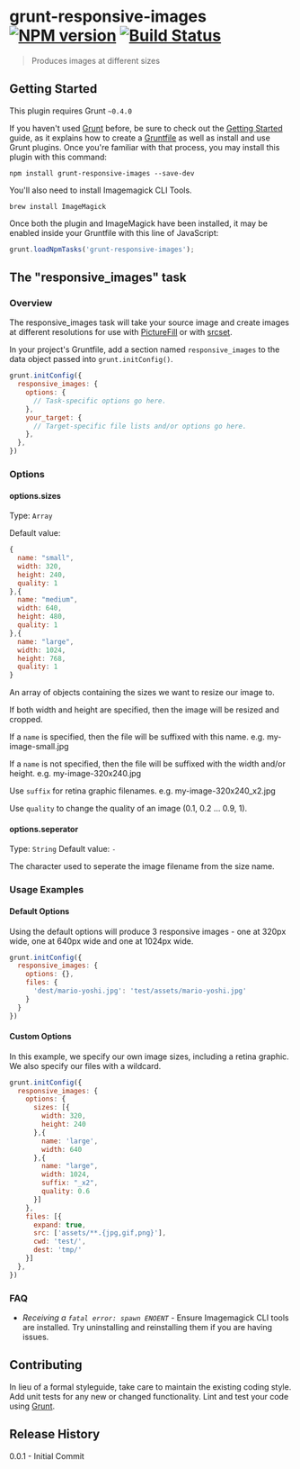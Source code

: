 # grunt-responsive-images [![NPM version](https://badge.fury.io/js/grunt-responsive-images.png)](http://badge.fury.io/js/grunt-responsive-images) [![Build Status](https://travis-ci.org/assemble/assemble.png?branch=master)](https://travis-ci.org/assemble/assemble)

> Produces images at different sizes

## Getting Started
This plugin requires Grunt `~0.4.0`

If you haven't used [Grunt](http://gruntjs.com/) before, be sure to check out the [Getting Started](http://gruntjs.com/getting-started) guide, as it explains how to create a [Gruntfile](http://gruntjs.com/sample-gruntfile) as well as install and use Grunt plugins. Once you're familiar with that process, you may install this plugin with this command:

```shell
npm install grunt-responsive-images --save-dev
```

You'll also need to install Imagemagick CLI Tools.

```shell
brew install ImageMagick
```

Once both the plugin and ImageMagick have been installed, it may be enabled inside your Gruntfile with this line of JavaScript:

```js
grunt.loadNpmTasks('grunt-responsive-images');
```

## The "responsive_images" task

### Overview

The responsive_images task will take your source image and create images at different resolutions for use with [PictureFill](https://github.com/scottjehl/picturefill) or with [srcset](https://github.com/borismus/srcset-polyfill).

In your project's Gruntfile, add a section named `responsive_images` to the data object passed into `grunt.initConfig()`.

```js
grunt.initConfig({
  responsive_images: {
    options: {
      // Task-specific options go here.
    },
    your_target: {
      // Target-specific file lists and/or options go here.
    },
  },
})
```

### Options

#### options.sizes
Type: `Array`

Default value:

```js
{
  name: "small",
  width: 320,
  height: 240,
  quality: 1
},{
  name: "medium",
  width: 640,
  height: 480,
  quality: 1
},{
  name: "large",
  width: 1024,
  height: 768,
  quality: 1
}
```

An array of objects containing the sizes we want to resize our image to.

If both width and height are specified, then the image will be resized and cropped.

If a `name` is specified, then the file will be suffixed with this name. e.g. my-image-small.jpg

If a `name` is not specified, then the file will be suffixed with the width and/or height. e.g. my-image-320x240.jpg

Use `suffix` for retina graphic filenames. e.g. my-image-320x240_x2.jpg

Use `quality` to change the quality of an image (0.1, 0.2 ... 0.9, 1).

#### options.seperator
Type: `String`
Default value: `-`

The character used to seperate the image filename from the size name.

### Usage Examples

#### Default Options
Using the default options will produce 3 responsive images - one at 320px wide, one at 640px wide and one at 1024px wide.

```js
grunt.initConfig({
  responsive_images: {
    options: {},
    files: {
      'dest/mario-yoshi.jpg': 'test/assets/mario-yoshi.jpg'
    }
  }
})
```

#### Custom Options
In this example, we specify our own image sizes, including a retina graphic. We also specify our files with a wildcard.

```js
grunt.initConfig({
  responsive_images: {
    options: {
      sizes: [{
        width: 320,
        height: 240
      },{
        name: 'large',
        width: 640
      },{
        name: "large",
        width: 1024,
        suffix: "_x2",
        quality: 0.6
      }]
    },
    files: [{
      expand: true,
      src: ['assets/**.{jpg,gif,png}'],
      cwd: 'test/',
      dest: 'tmp/'
    }]
  },
})
```

### FAQ

* *Receiving a `fatal error: spawn ENOENT`* - Ensure Imagemagick CLI tools are installed. Try uninstalling and reinstalling them if you are having issues.

## Contributing
In lieu of a formal styleguide, take care to maintain the existing coding style. Add unit tests for any new or changed functionality. Lint and test your code using [Grunt](http://gruntjs.com/).

## Release History
0.0.1 - Initial Commit
